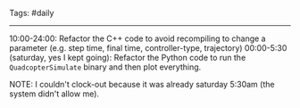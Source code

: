 Tags: #daily

---
10:00-24:00: Refactor the C++ code to avoid recompiling to change a parameter (e.g. step time, final time, controller-type, trajectory)
00:00-5:30 (saturday, yes I kept going): Refactor the Python code to run the `QuadcopterSimulate` binary and then plot everything.


NOTE: I couldn't clock-out because it was already saturday 5:30am (the system didn't allow me).